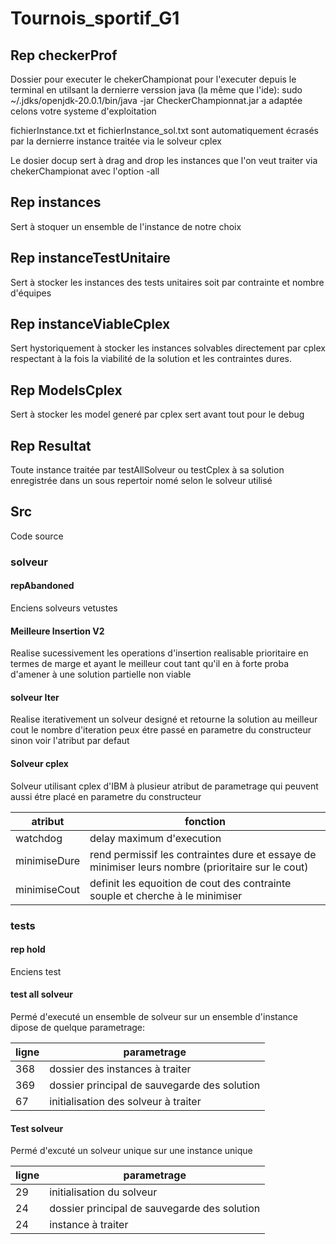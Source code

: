 # Tournois_sportif_G1

## Rep checkerProf
Dossier pour executer le chekerChampionat
pour l'executer depuis le terminal en utilsant la dernierre verssion java (la même que l'ide):
sudo ~/.jdks/openjdk-20.0.1/bin/java -jar CheckerChampionnat.jar a adaptée celons votre systeme d'exploitation


fichierInstance.txt et fichierInstance_sol.txt sont automatiquement écrasés par la dernierre instance traitée via le solveur cplex

Le dosier docup sert à drag and drop les instances que l'on veut traiter via chekerChampionat avec l'option -all

## Rep instances
Sert à stoquer un ensemble de l'instance de notre choix 

## Rep instanceTestUnitaire
Sert à stocker les instances des tests unitaires soit par contrainte et nombre d'équipes

## Rep instanceViableCplex
Sert hystoriquement à stocker les instances solvables directement par cplex respectant à la fois la viabilité de la solution et les contraintes dures.

## Rep ModelsCplex
Sert à stocker les model generé par cplex sert avant tout pour le debug

## Rep Resultat
Toute instance traitée par testAllSolveur ou testCplex à sa solution enregistrée dans un sous repertoir nomé selon le solveur utilisé 

## Src
Code source

### solveur
#### repAbandoned
Enciens solveurs vetustes
#### Meilleure Insertion V2
Realise sucessivement les operations d'insertion realisable prioritaire en termes de marge et ayant le meilleur cout tant qu'il en à
forte proba d'amener à une solution partielle non viable
#### solveur Iter
Realise iterativement un solveur designé et retourne la solution au meilleur cout
le nombre d'iteration peux étre passé en parametre du constructeur sinon voir l'atribut par defaut
#### Solveur cplex
Solveur utilisant cplex d'IBM
à plusieur atribut de parametrage qui peuvent aussi étre placé en parametre du constructeur

| atribut      | fonction                                                                                          |
|--------------|---------------------------------------------------------------------------------------------------|
| watchdog     | delay maximum d'execution                                                                         |
| minimiseDure | rend permissif les contraintes dure et essaye de minimiser leurs nombre (prioritaire sur le cout) |
| minimiseCout | definit les equoition de cout des contrainte souple et cherche à le minimiser                     |

### tests
#### rep hold
Enciens test 
#### test all solveur
Permé d'executé un ensemble de solveur sur un ensemble d'instance
dipose de quelque parametrage:

| ligne | parametrage                                  |
|-------|----------------------------------------------|
| 368   | dossier des instances à traiter              |
| 369   | dossier principal de sauvegarde des solution |
| 67    | initialisation des solveur à traiter         |

#### Test solveur
Permé d'excuté un solveur unique sur une instance unique

| ligne | parametrage                                  |
|-------|----------------------------------------------|
| 29    | initialisation du solveur                    |
| 24    | dossier principal de sauvegarde des solution |
| 24    | instance à traiter                           |


